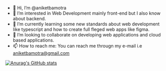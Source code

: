 - 👋 Hi, I’m @aniketbamotra
- 👀 I’m interested in Web Development mainly front-end but I also know about backend.
- 🌱 I’m currently learning some new standards about web development like typescript and how to create full fleged web apps like figma.
- 💞️ I’m looking to collaborate on developing web applications and cloud based applications.
- 📫 How to reach me: You can reach me througn my e-mail i.e aniketbamotra@gmail.com

<!---
aniketbamotra/aniketbamotra is a ✨ special ✨ repository because its `README.md` (this file) appears on your GitHub profile.
You can click the Preview link to take a look at your changes.
--->

[![Anurag's GitHub stats](https://github-readme-stats.vercel.app/api?username=aniketbamotra)](https://github.com/anuraghazra/github-readme-stats)
